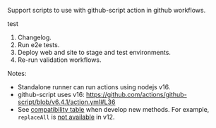Support scripts to use with github-script action in github workflows.

test
1. Changelog.
2. Run e2e tests.
3. Deploy web and site to stage and test environments.
4. Re-run validation workflows.

Notes:
- Standalone runner can run actions using nodejs v16.
- github-script uses v16: https://github.com/actions/github-script/blob/v6.4.1/action.yml#L36
- See [compatibility table](https://node.green/) when develop new methods. For example, `replaceAll` is [not available](https://node.green/#ES2021-features--String-prototype-replaceAll) in v12. 
